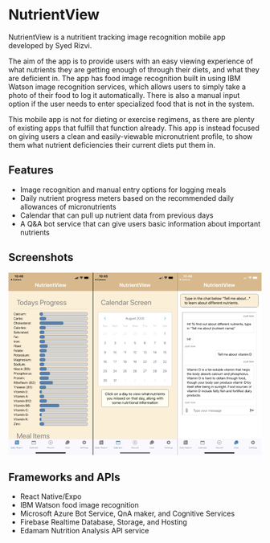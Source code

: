 # NutrientView
NutrientView is a nutritient tracking image recognition mobile app developed by Syed Rizvi.

The aim of the app is to provide users with an easy viewing experience of what nutrients they are getting enough
of through their diets, and what they are deficient in. The app has food image recognition built in using IBM 
Watson image recognition services, which allows users to simply take a photo of their food to log it automatically. 
There is also a manual input option if the user needs to enter specialized food that is not in the system.

This mobile app is not for dieting or exercise regimens, as there are plenty of existing apps that fulfill that
function already. This app is instead focused on giving users a clean and easily-viewable micronutrient profile,
to show them what nutrient deficiencies their current diets put them in.

## Features
- Image recognition and manual entry options for logging meals
- Daily nutrient progress meters based on the recommended daily allowances of micronutrients
- Calendar that can pull up nutrient data from previous days
- A Q&A bot service that can give users basic information about important nutrients

## Screenshots
![NutrientView Screenshots](/assets/nutrientview_screens.png)

## Frameworks and APIs
- React Native/Expo
- IBM Watson food image recognition
- Microsoft Azure Bot Service, QnA maker, and Cognitive Services
- Firebase Realtime Database, Storage, and Hosting
- Edamam Nutrition Analysis API service
